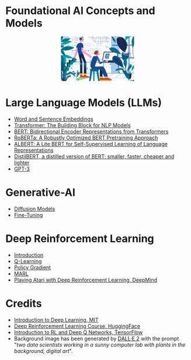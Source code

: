# Foundational AI Concepts and Models

<p align="center">
  <img src="/img/dall-e-ai.png" width="200">
</p>

# Large Language Models (LLMs)

- [Word and Sentence Embeddings](./llms/Embeddings.md)
- [Transformer: The Building Block for NLP Models](./llms/Transformer.md)
- [BERT: Bidirectional Encoder Representations from Transformers](./llms/BERT.md)
- [RoBERTa: A Robustly Optimized BERT Pretraining Approach](./llms/RoBERTa.md)
- [ALBERT: A Lite BERT for Self-Supervised Learning of Language Representations](./llms/ALBERT.md)
- [DistilBERT, a distilled version of BERT: smaller, faster, cheaper and lighter](./llms/DistilBERT.md)
- [GPT-3](./llms/GPT-3.md)

# Generative-AI

- [Diffusion Models](./gen-ai/Diffusion-Models.md)
- [Fine-Tuning](./gen-ai/FineTuning.md)

# Deep Reinforcement Learning

- [Introduction](./reinforcement-learning/Intro.md)
- [Q-Learning](./reinforcement-learning/Q-Learning.md)
- [Policy Gradient](./reinforcement-learning/Policy-Gradient.md)
- [MARL](./reinforcement-learning/MARL.md)
- [Playing Atari with Deep Reinforcement Learning, DeepMind](./reinforcement-learning/Playing-Atari-with-DeepRL.md)

# Credits

- [Introduction to Deep Learning, MIT](http://introtodeeplearning.com/)
- [Deep Reinforcement Learning Course, HuggingFace](https://huggingface.co/learn/deep-rl-course/)
- [Introduction to RL and Deep Q Networks, TensorFlow](https://www.tensorflow.org/agents/tutorials/0_intro_rl)
- Background image has been generated by [DALL·E 2](https://openai.com/dall-e-2/) with the prompt "*two data scientists working in a sunny computer lab with plants in the background, digital art*".